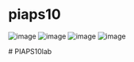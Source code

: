 # piaps10
![image](https://github.com/user-attachments/assets/190d1602-d083-4b8d-be93-899c088cde7b)
![image](https://github.com/user-attachments/assets/18db12e3-e677-45d2-9ca6-d3c29f521e4f)
![image](https://github.com/user-attachments/assets/4101ef91-665e-41da-b013-d9c4a5020b60)
![image](https://github.com/user-attachments/assets/ab4308b1-a10d-41eb-ae52-7c10b8a29429)

#   P I A P S 1 0 l a b 
 
 
